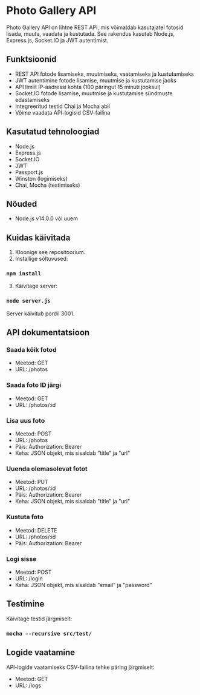# Photo Gallery API

Photo Gallery API on lihtne REST API, mis võimaldab kasutajatel fotosid lisada, muuta, vaadata ja kustutada. See rakendus kasutab Node.js, Express.js, Socket.IO ja JWT autentimist.

## Funktsioonid

- REST API fotode lisamiseks, muutmiseks, vaatamiseks ja kustutamiseks
- JWT autentimine fotode lisamise, muutmise ja kustutamise jaoks
- API limiit IP-aadressi kohta (100 päringut 15 minuti jooksul)
- Socket.IO fotode lisamise, muutmise ja kustutamise sündmuste edastamiseks
- Integreeritud testid Chai ja Mocha abil
- Võime vaadata API-logisid CSV-failina

## Kasutatud tehnoloogiad

- Node.js
- Express.js
- Socket.IO
- JWT
- Passport.js
- Winston (logimiseks)
- Chai, Mocha (testimiseks)

## Nõuded

- Node.js v14.0.0 või uuem

## Kuidas käivitada

1. Kloonige see repositoorium.
2. Installige sõltuvused:
### `npm install`
3. Käivitage server:
### `node server.js`
Server käivitub pordil 3001.

## API dokumentatsioon

### Saada kõik fotod

- Meetod: GET
- URL: /photos

### Saada foto ID järgi

- Meetod: GET
- URL: /photos/:id

### Lisa uus foto

- Meetod: POST
- URL: /photos
- Päis: Authorization: Bearer <token>
- Keha: JSON objekt, mis sisaldab "title" ja "url"

### Uuenda olemasolevat fotot

- Meetod: PUT
- URL: /photos/:id
- Päis: Authorization: Bearer <token>
- Keha: JSON objekt, mis sisaldab "title" ja "url"

### Kustuta foto

- Meetod: DELETE
- URL: /photos/:id
- Päis: Authorization: Bearer <token>

### Logi sisse

- Meetod: POST
- URL: /login
- Keha: JSON objekt, mis sisaldab "email" ja "password"

## Testimine

Käivitage testid järgmiselt:
### `mocha --recursive src/test/`

## Logide vaatamine

API-logide vaatamiseks CSV-failina tehke päring järgmiselt:

- Meetod: GET
- URL: /logs

